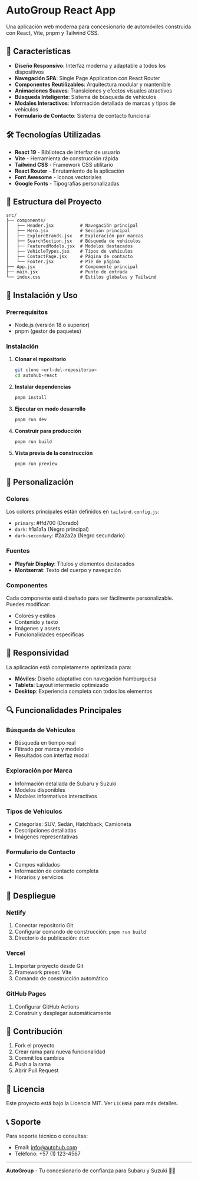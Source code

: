 # AutoGroup React App

Una aplicación web moderna para concesionario de automóviles construida con React, Vite, pnpm y Tailwind CSS.

## 🚗 Características

- **Diseño Responsivo**: Interfaz moderna y adaptable a todos los dispositivos
- **Navegación SPA**: Single Page Application con React Router
- **Componentes Reutilizables**: Arquitectura modular y mantenible
- **Animaciones Suaves**: Transiciones y efectos visuales atractivos
- **Búsqueda Inteligente**: Sistema de búsqueda de vehículos
- **Modales Interactivos**: Información detallada de marcas y tipos de vehículos
- **Formulario de Contacto**: Sistema de contacto funcional

## 🛠️ Tecnologías Utilizadas

- **React 19** - Biblioteca de interfaz de usuario
- **Vite** - Herramienta de construcción rápida
- **Tailwind CSS** - Framework CSS utilitario
- **React Router** - Enrutamiento de la aplicación
- **Font Awesome** - Iconos vectoriales
- **Google Fonts** - Tipografías personalizadas

## 📁 Estructura del Proyecto

```
src/
├── components/
│   ├── Header.jsx          # Navegación principal
│   ├── Hero.jsx            # Sección principal
│   ├── ExploreBrands.jsx   # Exploración por marcas
│   ├── SearchSection.jsx   # Búsqueda de vehículos
│   ├── FeaturedModels.jsx  # Modelos destacados
│   ├── VehicleTypes.jsx    # Tipos de vehículos
│   ├── ContactPage.jsx     # Página de contacto
│   └── Footer.jsx          # Pie de página
├── App.jsx                 # Componente principal
├── main.jsx                # Punto de entrada
└── index.css               # Estilos globales y Tailwind
```

## 🚀 Instalación y Uso

### Prerrequisitos

- Node.js (versión 18 o superior)
- pnpm (gestor de paquetes)

### Instalación

1. **Clonar el repositorio**

   ```bash
   git clone <url-del-repositorio>
   cd autohub-react
   ```

2. **Instalar dependencias**

   ```bash
   pnpm install
   ```

3. **Ejecutar en modo desarrollo**

   ```bash
   pnpm run dev
   ```

4. **Construir para producción**

   ```bash
   pnpm run build
   ```

5. **Vista previa de la construcción**
   ```bash
   pnpm run preview
   ```

## 🎨 Personalización

### Colores

Los colores principales están definidos en `tailwind.config.js`:

- `primary`: #ffd700 (Dorado)
- `dark`: #1a1a1a (Negro principal)
- `dark-secondary`: #2a2a2a (Negro secundario)

### Fuentes

- **Playfair Display**: Títulos y elementos destacados
- **Montserrat**: Texto del cuerpo y navegación

### Componentes

Cada componente está diseñado para ser fácilmente personalizable. Puedes modificar:

- Colores y estilos
- Contenido y texto
- Imágenes y assets
- Funcionalidades específicas

## 📱 Responsividad

La aplicación está completamente optimizada para:

- **Móviles**: Diseño adaptativo con navegación hamburguesa
- **Tablets**: Layout intermedio optimizado
- **Desktop**: Experiencia completa con todos los elementos

## 🔍 Funcionalidades Principales

### Búsqueda de Vehículos

- Búsqueda en tiempo real
- Filtrado por marca y modelo
- Resultados con interfaz modal

### Exploración por Marca

- Información detallada de Subaru y Suzuki
- Modelos disponibles
- Modales informativos interactivos

### Tipos de Vehículos

- Categorías: SUV, Sedán, Hatchback, Camioneta
- Descripciones detalladas
- Imágenes representativas

### Formulario de Contacto

- Campos validados
- Información de contacto completa
- Horarios y servicios

## 🚀 Despliegue

### Netlify

1. Conectar repositorio Git
2. Configurar comando de construcción: `pnpm run build`
3. Directorio de publicación: `dist`

### Vercel

1. Importar proyecto desde Git
2. Framework preset: Vite
3. Comando de construcción automático

### GitHub Pages

1. Configurar GitHub Actions
2. Construir y desplegar automáticamente

## 🤝 Contribución

1. Fork el proyecto
2. Crear rama para nueva funcionalidad
3. Commit los cambios
4. Push a la rama
5. Abrir Pull Request

## 📄 Licencia

Este proyecto está bajo la Licencia MIT. Ver `LICENSE` para más detalles.

## 📞 Soporte

Para soporte técnico o consultas:

- Email: info@autohub.com
- Teléfono: +57 (1) 123-4567

---

**AutoGroup** - Tu concesionario de confianza para Subaru y Suzuki 🚗✨
